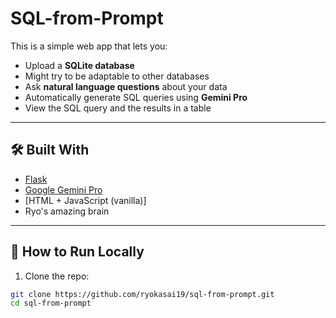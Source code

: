 # SQL-from-Prompt

This is a simple web app that lets you:

- Upload a **SQLite database**
- Might try to be adaptable to other databases
- Ask **natural language questions** about your data
- Automatically generate SQL queries using **Gemini Pro**
- View the SQL query and the results in a table

---

## 🛠 Built With

- [Flask](https://flask.palletsprojects.com/)
- [Google Gemini Pro](https://ai.google.dev/)
- [HTML + JavaScript (vanilla)]
- Ryo's amazing brain

---

## 🚀 How to Run Locally

1. Clone the repo:

```bash
git clone https://github.com/ryokasai19/sql-from-prompt.git
cd sql-from-prompt
```
